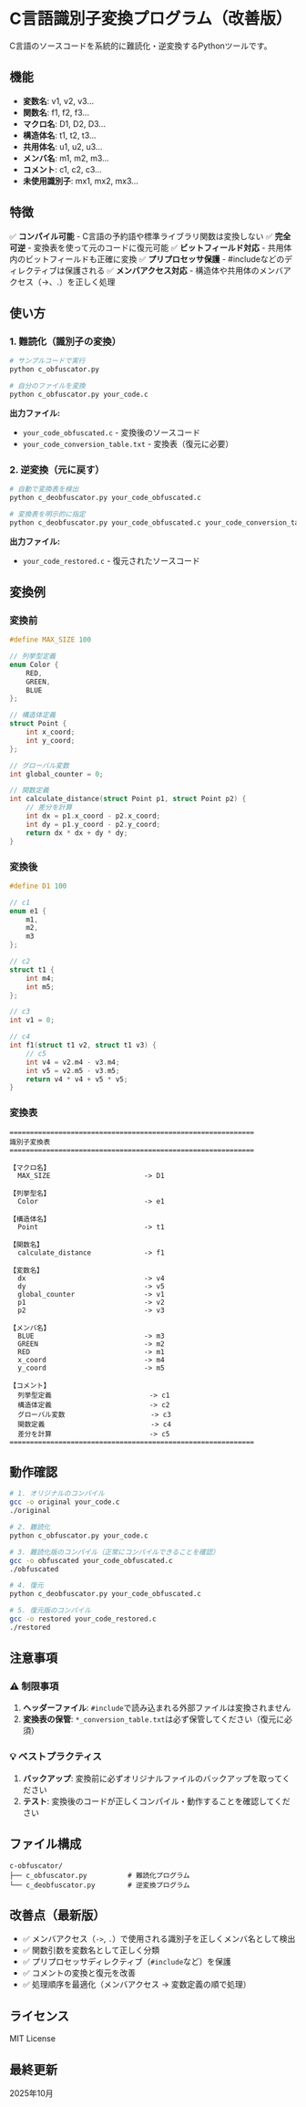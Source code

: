 # C言語識別子変換プログラム（改善版）

C言語のソースコードを系統的に難読化・逆変換するPythonツールです。

## 機能

- **変数名**: v1, v2, v3...
- **関数名**: f1, f2, f3...
- **マクロ名**: D1, D2, D3...
- **構造体名**: t1, t2, t3...
- **共用体名**: u1, u2, u3...
- **メンバ名**: m1, m2, m3...
- **コメント**: c1, c2, c3...
- **未使用識別子**: mx1, mx2, mx3...

## 特徴

✅ **コンパイル可能** - C言語の予約語や標準ライブラリ関数は変換しない
✅ **完全可逆** - 変換表を使って元のコードに復元可能
✅ **ビットフィールド対応** - 共用体内のビットフィールドも正確に変換
✅ **プリプロセッサ保護** - #includeなどのディレクティブは保護される
✅ **メンバアクセス対応** - 構造体や共用体のメンバアクセス（->、.）を正しく処理

## 使い方

### 1. 難読化（識別子の変換）

```bash
# サンプルコードで実行
python c_obfuscator.py

# 自分のファイルを変換
python c_obfuscator.py your_code.c
```

**出力ファイル:**
- `your_code_obfuscated.c` - 変換後のソースコード
- `your_code_conversion_table.txt` - 変換表（復元に必要）

### 2. 逆変換（元に戻す）

```bash
# 自動で変換表を検出
python c_deobfuscator.py your_code_obfuscated.c

# 変換表を明示的に指定
python c_deobfuscator.py your_code_obfuscated.c your_code_conversion_table.txt
```

**出力ファイル:**
- `your_code_restored.c` - 復元されたソースコード

## 変換例

### 変換前
```c
#define MAX_SIZE 100

// 列挙型定義
enum Color {
    RED,
    GREEN,
    BLUE
};

// 構造体定義
struct Point {
    int x_coord;
    int y_coord;
};

// グローバル変数
int global_counter = 0;

// 関数定義
int calculate_distance(struct Point p1, struct Point p2) {
    // 差分を計算
    int dx = p1.x_coord - p2.x_coord;
    int dy = p1.y_coord - p2.y_coord;
    return dx * dx + dy * dy;
}
```

### 変換後
```c
#define D1 100

// c1
enum e1 {
    m1,
    m2,
    m3
};

// c2
struct t1 {
    int m4;
    int m5;
};

// c3
int v1 = 0;

// c4
int f1(struct t1 v2, struct t1 v3) {
    // c5
    int v4 = v2.m4 - v3.m4;
    int v5 = v2.m5 - v3.m5;
    return v4 * v4 + v5 * v5;
}
```

### 変換表
```
============================================================
識別子変換表
============================================================

【マクロ名】
  MAX_SIZE                       -> D1

【列挙型名】
  Color                          -> e1

【構造体名】
  Point                          -> t1

【関数名】
  calculate_distance             -> f1

【変数名】
  dx                             -> v4
  dy                             -> v5
  global_counter                 -> v1
  p1                             -> v2
  p2                             -> v3

【メンバ名】
  BLUE                           -> m3
  GREEN                          -> m2
  RED                            -> m1
  x_coord                        -> m4
  y_coord                        -> m5

【コメント】
  列挙型定義                        -> c1
  構造体定義                        -> c2
  グローバル変数                     -> c3
  関数定義                          -> c4
  差分を計算                        -> c5
============================================================
```

## 動作確認

```bash
# 1. オリジナルのコンパイル
gcc -o original your_code.c
./original

# 2. 難読化
python c_obfuscator.py your_code.c

# 3. 難読化版のコンパイル（正常にコンパイルできることを確認）
gcc -o obfuscated your_code_obfuscated.c
./obfuscated

# 4. 復元
python c_deobfuscator.py your_code_obfuscated.c

# 5. 復元版のコンパイル
gcc -o restored your_code_restored.c
./restored
```

## 注意事項

### ⚠️ 制限事項

1. **ヘッダーファイル**: `#include`で読み込まれる外部ファイルは変換されません
2. **変換表の保管**: `*_conversion_table.txt`は必ず保管してください（復元に必須）

### 💡 ベストプラクティス

1. **バックアップ**: 変換前に必ずオリジナルファイルのバックアップを取ってください
2. **テスト**: 変換後のコードが正しくコンパイル・動作することを確認してください

## ファイル構成

```
c-obfuscator/
├── c_obfuscator.py          # 難読化プログラム
└── c_deobfuscator.py        # 逆変換プログラム
```

## 改善点（最新版）

- ✅ メンバアクセス（`->`, `.`）で使用される識別子を正しくメンバ名として検出
- ✅ 関数引数を変数名として正しく分類
- ✅ プリプロセッサディレクティブ（`#include`など）を保護
- ✅ コメントの変換と復元を改善
- ✅ 処理順序を最適化（メンバアクセス → 変数定義の順で処理）

## ライセンス

MIT License

## 最終更新

2025年10月
